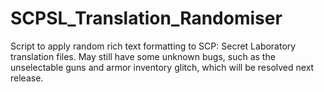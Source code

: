 # SCPSL_Translation_Randomiser
Script to apply random rich text formatting to SCP: Secret Laboratory translation files.
May still have some unknown bugs, such as the unselectable guns and armor inventory glitch, which will be resolved next release.
